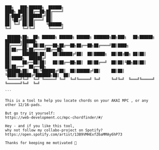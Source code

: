 ```
███╗   ███╗██████╗  ██████╗                                                           
████╗ ████║██╔══██╗██╔════╝                                                           
██╔████╔██║██████╔╝██║                                                                
██║╚██╔╝██║██╔═══╝ ██║                                                                
██║ ╚═╝ ██║██║     ╚██████╗                                                           
╚═╝     ╚═╝╚═╝      ╚═════╝                                                           
                                                                                      
 ██████╗██╗  ██╗ ██████╗ ██████╗ ██████╗ ███████╗██╗███╗   ██╗██████╗ ███████╗██████╗ 
██╔════╝██║  ██║██╔═══██╗██╔══██╗██╔══██╗██╔════╝██║████╗  ██║██╔══██╗██╔════╝██╔══██╗
██║     ███████║██║   ██║██████╔╝██║  ██║█████╗  ██║██╔██╗ ██║██║  ██║█████╗  ██████╔╝
██║     ██╔══██║██║   ██║██╔══██╗██║  ██║██╔══╝  ██║██║╚██╗██║██║  ██║██╔══╝  ██╔══██╗
╚██████╗██║  ██║╚██████╔╝██║  ██║██████╔╝██║     ██║██║ ╚████║██████╔╝███████╗██║  ██║
 ╚═════╝╚═╝  ╚═╝ ╚═════╝ ╚═╝  ╚═╝╚═════╝ ╚═╝     ╚═╝╚═╝  ╚═══╝╚═════╝ ╚══════╝╚═╝  ╚═╝
                                                                                                                               ```

This is a tool to help you locate chords on your AKAI MPC , or any other 12/16-pads.

But go try it yourself:   
https://web-development.cc/mpc-chordfinder/#/
     
Hey - and if you like this tool,    
why not follow my collabo-project on Spotify?   
https://open.spotify.com/artist/13B9VMHExfZ6aMMAy6hP73   

Thanks for keeping me motivated 💚
